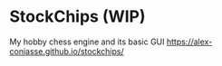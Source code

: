 # StockChips (WIP)
My hobby chess engine and its basic GUI
https://alex-coniasse.github.io/stockchips/

